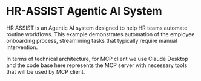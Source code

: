 
# HR-ASSIST Agentic AI System

HR ASSIST is an Agentic AI system designed to help HR teams automate routine workflows. This example demonstrates automation of the employee onboarding process, streamlining tasks that typically require manual intervention.

In terms of technical architecture, for MCP client we use Claude Desktop and the code base here represents the MCP server with necessary tools that will be used by MCP client.



